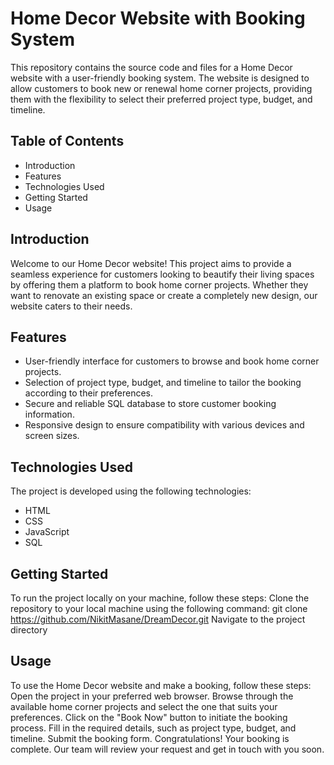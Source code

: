 # Home Decor Website with Booking System
This repository contains the source code and files for a Home Decor website with a user-friendly booking system. The website is designed to allow customers to book new or renewal home corner projects, providing them with the flexibility to select their preferred project type, budget, and timeline.

## Table of Contents
* Introduction
* Features
* Technologies Used
* Getting Started
* Usage

## Introduction
Welcome to our Home Decor website! This project aims to provide a seamless experience for customers looking to beautify their living spaces by offering them a platform to book home corner projects. Whether they want to renovate an existing space or create a completely new design, our website caters to their needs.

## Features
* User-friendly interface for customers to browse and book home corner projects.
* Selection of project type, budget, and timeline to tailor the booking according to their preferences.
* Secure and reliable SQL database to store customer booking information.
* Responsive design to ensure compatibility with various devices and screen sizes.

## Technologies Used
The project is developed using the following technologies:
* HTML
* CSS
* JavaScript
* SQL
  
## Getting Started
To run the project locally on your machine, follow these steps:
Clone the repository to your local machine using the following command:
git clone https://github.com/NikitMasane/DreamDecor.git
Navigate to the project directory

## Usage
To use the Home Decor website and make a booking, follow these steps:
Open the project in your preferred web browser.
Browse through the available home corner projects and select the one that suits your preferences.
Click on the "Book Now" button to initiate the booking process.
Fill in the required details, such as project type, budget, and timeline.
Submit the booking form.
Congratulations! Your booking is complete. Our team will review your request and get in touch with you soon.
